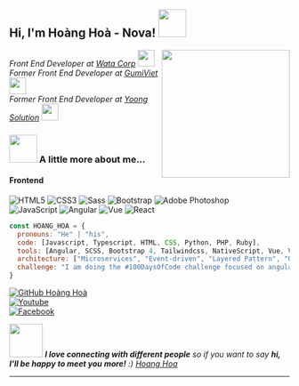 <!--
**hoangvanhoa1701/hoangvanhoa1701** is a ✨ _special_ ✨ repository because its `README.md` (this file) appears on your GitHub profile.

Here are some ideas to get you started:

- 🔭 I’m currently working on ...
- 🌱 I’m currently learning ...
- 👯 I’m looking to collaborate on ...
- 🤔 I’m looking for help with ...
- 💬 Ask me about ...
- 📫 How to reach me: ...
- 😄 Pronouns: ...
- ⚡ Fun fact: ...
-->
<h2> Hi, I'm Hoàng Hoà - Nova! <img src="https://media.giphy.com/media/mGcNjsfWAjY5AEZNw6/giphy.gif" width="50"></h2>
<img align='right' src="https://media.giphy.com/media/XEDIHHp3i8bVoEdxd7/giphy.gif" width="230">
<p>
  <em>
    Front End Developer at <a href="https://watasolutions.com/">Wata Corp</a>
    <img src="https://media.giphy.com/media/WUlplcMpOCEmTGBtBW/giphy.gif" width="30">
    </br>
    Former Front End Developer at <a href="https://gumiviet.com/">GumiViet</a>
    <img src="https://media.giphy.com/media/WUlplcMpOCEmTGBtBW/giphy.gif" width="30"> 
    </br>
    Former Front End Developer at <a href="https://yoong.vn/en/">Yoong Solution</a>
    <img src="https://media.giphy.com/media/fYSnHlufseco8Fh93Z/giphy.gif" width="30">
  </em>
</p>

### <img src="https://media.giphy.com/media/VgCDAzcKvsR6OM0uWg/giphy.gif" width="50"> A little more about me...  

#### Frontend
![HTML5](https://img.shields.io/badge/-HTML5-%23E44D27?style=flat-square&logo=html5&logoColor=ffffff)
![CSS3](https://img.shields.io/badge/-CSS3-%231572B6?style=flat-square&logo=css3)
![Sass](https://img.shields.io/badge/-Sass-%23CC6699?style=flat-square&logo=sass&logoColor=ffffff)
![Bootstrap](https://img.shields.io/badge/-Bootstrap-white?style=flat-square&logo=Bootstrap&logoColor=563d7c)
![Adobe Photoshop](http://img.shields.io/badge/-Abode%20Photoshop-26C9FF?style=flat-square&logo=adobe-photoshop&logoColor=ffffff)
<br/>
![JavaScript](https://img.shields.io/badge/-JavaScript-%23F7DF1C?style=flat-square&logo=javascript&logoColor=000000&labelColor=%23F7DF1C&color=%23FFCE5A)
![Angular](https://img.shields.io/badge/-Angular-white?style=flat-square&logo=Angular&logoColor=dd0031)
![Vue](https://img.shields.io/badge/-Vuejs-black?style=flat-square&logo=Vue.js)
![React](https://img.shields.io/badge/-React-%23282C34?style=flat-square&logo=react)

```javascript
const HOANG_HOA = {
  pronouns: "He" | "his",
  code: [Javascript, Typescript, HTML, CSS, Python, PHP, Ruby],
  tools: [Angular, SCSS, Bootstrap 4, Tailwindcss, NativeScript, Vue, Vuex, React, Redux, Rails, Gulp, ...],
  architecture: ["Microservices", "Event-driven", "Layered Pattern", "Observer", "State"],
  challenge: "I am doing the #100DaysOfCode challenge focused on angular and typescript"
}
```
[![GitHub Hoàng Hoà](https://img.shields.io/github/followers/hoangvanhoa1701?style=social)](https://github.com/hoangvanhoa1701)
<br/>
[![Youtube](https://img.shields.io/youtube/views/ybGt9OJTZgU?label=%20Vlog%20B%C3%A1c%20Ho%C3%A0&style=social)](https://youtu.be/ybGt9OJTZgU)
<br/>
[![Facebook](https://img.shields.io/youtube/views/IhpnZyfjsrQ?label=Followers&logo=facebook&style=social)](https://fb.com/vlogbachoa)

<em>
  <img src="https://media.giphy.com/media/LnQjpWaON8nhr21vNW/giphy.gif" width="60"> 
  <b>I love connecting with different people</b> so if you want to say <b>hi, I'll be happy to meet you more!</b> :)  
  <a href="https://fb.com/vlogbachoa">Hoang Hoa</a> 
</em>

---

